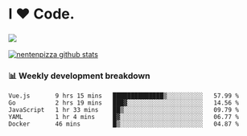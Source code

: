 # I ❤️ Code.

### ![](http://img.shields.io/badge/Go-language-blue?style=for-the-badge&logo=appveyor)
[![nentenpizza github stats](https://github-readme-stats.vercel.app/api?username=nentenpizza&count_private=true)](https://github.com/anuraghazra/github-readme-stats)

### 📊 Weekly development breakdown

<!--START_SECTION:waka-->
```text
Vue.js       9 hrs 15 mins   ██████████████▒░░░░░░░░░░   57.99 % 
Go           2 hrs 19 mins   ███▓░░░░░░░░░░░░░░░░░░░░░   14.56 % 
JavaScript   1 hr 33 mins    ██▒░░░░░░░░░░░░░░░░░░░░░░   09.79 % 
YAML         1 hr 4 mins     █▓░░░░░░░░░░░░░░░░░░░░░░░   06.77 % 
Docker       46 mins         █▒░░░░░░░░░░░░░░░░░░░░░░░   04.87 % 
```
<!--END_SECTION:waka-->

